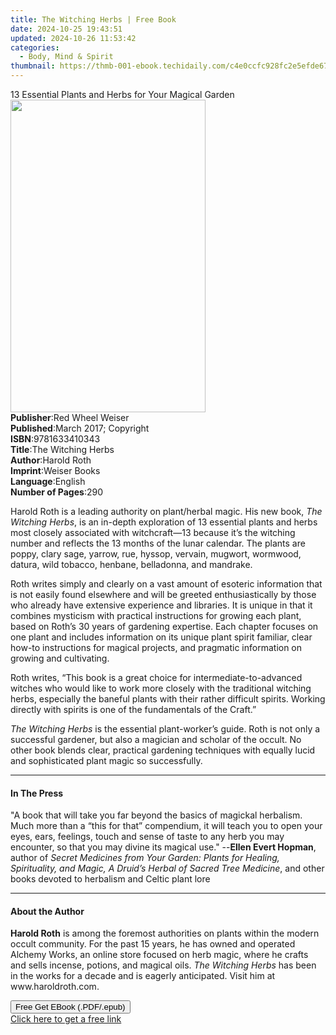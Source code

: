 ```yaml
---
title: The Witching Herbs | Free Book
date: 2024-10-25 19:43:51
updated: 2024-10-26 11:53:42
categories:
  - Body, Mind & Spirit
thumbnail: https://thmb-001-ebook.techidaily.com/c4e0ccfc928fc2e5efde67de50e8034a64f60cf006642291e0d56689c5c4170c.jpg
---
```

<main id="book-container">
  <div class="flex flex-col">
    <div class="book-brief flex-1 py-6 px-4 sm:p-6 md:py-10 md:px-8">
      <!-- brief-->
      <div class="book-brief-main">
        13 Essential Plants and Herbs for Your Magical Garden
      </div>
    </div>
    <div
      class="book-meta-info flex-1 grid gap-4 col-start-1 col-end-3 row-start-1 sm:mb-6 sm:grid-cols-4 lg:gap-6 lg:col-start-2 lg:row-end-6 lg:row-span-6 lg:mb-0"
    >
      <div
        class="book-meta-info-left place-content-center mt-4 p-4 text-sm leading-6 col-start-2 col-span-2 dark:text-slate-400"
      >
        <img
          class="w-full h-500 object-cover rounded-lg sm:h-255 sm:col-span-2 lg:col-span-full"
          src="https://img-001-ebook.techidaily.com/06a9a5e7e12d0bc9555db55429fe4c915ca5710516294275a8ac7c4426f3cf8a.jpg"
          alt=""
          width="312"
          height="500"
        />
      </div>
      <div
        class="book-meta-info-right mt-2 col-start-1 row-start-2 col-span-3 self-center"
      >
        <!-- meta data  -->
        <div class="flex flex-col px-4 md:px-8">
          <div class="flex-1">
            <strong>Publisher</strong>:<span class="px-2"
              >Red Wheel Weiser</span
            >
          </div>
          <div class="flex-1">
            <strong>Published</strong>:<span class="px-2"
              >March 2017; Copyright</span
            >
          </div>
          <div class="flex-1">
            <strong>ISBN</strong>:<span class="px-2">9781633410343</span>
          </div>
          <div class="flex-1">
            <strong>Title</strong>:<span class="px-2">The Witching Herbs</span>
          </div>
          <div class="flex-1">
            <strong>Author</strong>:<span class="px-2">Harold Roth</span>
          </div>
          <div class="flex-1">
            <strong>Imprint</strong>:<span class="px-2">Weiser Books</span>
          </div>
          <div class="flex-1">
            <strong>Language</strong>:<span class="px-2">English</span>
          </div>
          <div class="flex-1">
            <strong>Number of Pages</strong>:<span class="px-2">290</span>
          </div>
        </div>
      </div>
    </div>
    <div class="book-description flex-1 py-6 px-4 sm:p-6 md:py-10 md:px-8">
      <div class="book-description-main">
        <div accordion-content="" id="description">
          <p>
            Harold Roth is a leading authority on plant/herbal magic. His new
            book,&nbsp;<i>The Witching Herbs</i>, is an in-depth exploration of
            13 essential plants and herbs most closely associated with
            witchcraft—13 because it’s the witching number and reflects the 13
            months of the lunar calendar. The plants are poppy, clary sage,
            yarrow, rue, hyssop, vervain, mugwort, wormwood, datura, wild
            tobacco, henbane, belladonna, and mandrake.
          </p>
          <p>
            Roth writes simply and clearly on a vast amount of esoteric
            information that is not easily found elsewhere and will be greeted
            enthusiastically by those who already have extensive experience and
            libraries. It is unique in that it combines mysticism with practical
            instructions for growing each plant, based on Roth’s 30 years of
            gardening expertise. Each chapter focuses on one plant and includes
            information on its unique plant spirit familiar, clear how-to
            instructions for magical projects, and pragmatic information on
            growing and cultivating.
          </p>
          <p>
            Roth writes, “This book is a great choice for
            intermediate-to-advanced witches who would like to work more closely
            with the traditional witching herbs, especially the baneful plants
            with their rather difficult spirits. Working directly with spirits
            is one of the fundamentals of the Craft.”
          </p>
          <p>
            <i>The Witching Herbs</i>&nbsp;is the essential plant-worker’s
            guide. Roth is not only a successful gardener, but also a magician
            and scholar of the occult. No other book blends clear, practical
            gardening techniques with equally lucid and sophisticated plant
            magic so successfully.
          </p>
        </div>
        <div class="accordion-fader"></div>
      </div>
    </div>
    <div class="book-excerpts flex-1 py-6 px-4 sm:p-6 md:py-10 md:px-8">
      <!-- excerpts-->
      <div class="book-excerpts-main">
        <hr />
        <h4 class="placeholder placeholder-heading">
          <span>In The Press</span>
        </h4>
        <p>
          "A book that will take you far beyond the basics of magickal
          herbalism. Much more than a “this for that” compendium, it will teach
          you to open your eyes, ears, feelings, touch and sense of taste to any
          herb you may encounter, so that you may divine its magical use." --<b
            >Ellen Evert Hopman</b
          >, author of&nbsp;<i
            >Secret Medicines from Your Garden: Plants for Healing,
            Spirituality, and Magic, A Druid’s Herbal of Sacred Tree Medicine</i
          >, and other books devoted to herbalism and Celtic plant lore
        </p>
      </div>
    </div>
    <div class="book-about-author flex-1 py-6 px-4 sm:p-6 md:py-10 md:px-8">
      <!-- about author-->
      <div class="book-main-author-main">
        <hr />
        <h4 class="placeholder placeholder-heading">
          <span>About the Author</span>
        </h4>
        <p></p>
        <p>
          <b>Harold Roth</b>&nbsp;is among the foremost authorities on plants
          within the modern occult community. For the past 15 years, he has
          owned and operated Alchemy Works, an online store focused on herb
          magic, where he crafts and sells incense, potions, and magical
          oils.&nbsp;<i>The Witching Herbs</i>&nbsp;has been in the works for a
          decade and is eagerly anticipated. Visit him at www.haroldroth.com.
        </p>
        <p></p>
      </div>
    </div>
    <div class="book-free-get flex-1 py-6 px-4 sm:p-6 md:py-10 md:px-8">
      <button
        id="btn-free-get"
        class="bg-blue-500 hover:bg-blue-700 text-white font-bold py-2 px-4 rounded"
      >
        Free Get EBook (.PDF/.epub)
      </button>
      <div id="countdown-display" class="px-2 text-lg mt-2"></div>
      <a
        id="free-link"
        class="hidden bg-blue-500 hover:bg-blue-700 text-white font-bold py-2 px-4 rounded"
        href="https://www.ebooks.com/en-us/book/95659178/the-witching-herbs/harold-roth/"
        target="_blank"
        >Click here to get a free link</a
      >
    </div>
    <script>
      let countdownTime = 0;
      let countdownInterval = null;
      document
        .getElementById('btn-free-get')
        .addEventListener('click', startCountdown);
      function startCountdown() {
        countdownTime = new Date().getTime() + 60000 * 3;
        countdownInterval = setInterval(updateCountdown, 1000);
        document.getElementById('btn-free-get').disabled = true;
        document
          .getElementById('btn-free-get')
          .classList.add('bg-gray-500', 'cursor-not-allowed');
      }
      function updateCountdown() {
        let currentTime = new Date().getTime();
        let timeLeft = countdownTime - currentTime;
        let secondsLeft = Math.floor(timeLeft / 1000);
        document.getElementById('countdown-display').innerHTML =
          `Remaining time: ${secondsLeft} seconds.`;
        if (secondsLeft <= 0) {
          clearInterval(countdownInterval);
          document.getElementById('btn-free-get').classList.add('hidden');
          document.getElementById('free-link').classList.remove('hidden');
          document.getElementById('countdown-display').innerHTML = '';
        }
      }
    </script>
  </div>
</main>
